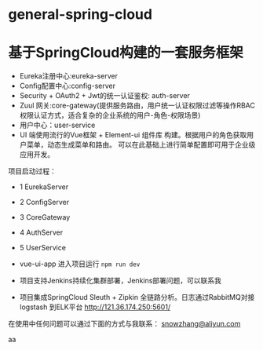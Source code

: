# general-spring-cloud
# 基于SpringCloud构建的一套服务框架
- Eureka注册中心:eureka-server
- Config配置中心:config-server
- Security + OAuth2 + Jwt的统一认证鉴权: auth-server
- Zuul 网关:core-gateway(提供服务路由，用户统一认证权限过滤等操作RBAC权限认证方式，适合复杂的企业系统的用户-角色-权限场景)
- 用户中心：user-service
- UI 端使用流行的Vue框架 + Element-ui 组件库 构建。根据用户的角色获取用户菜单，动态生成菜单和路由。
可以在此基础上进行简单配置即可用于企业级应用开发。

项目启动过程：

- 1 EurekaServer
- 2 ConfigServer
- 3 CoreGateway
- 4 AuthServer
- 5 UserService
- vue-ui-app 进入项目运行 `npm run dev`


- 项目支持Jenkins持续化集群部署，Jenkins部署问题，可以联系我

- 项目集成SpringCloud Sleuth + Zipkin 全链路分析。日志通过RabbitMQ对接logstash
到ELK平台
http://121.36.174.250:5601/

在使用中任何问题可以通过下面的方式与我联系：
snowzhang@aliyun.com

aa